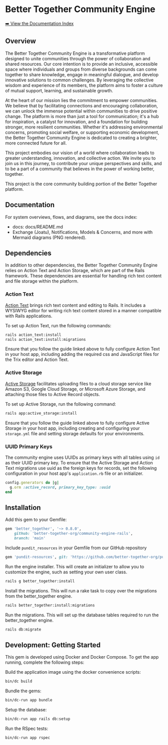 # Better Together Community Engine

[➡️ View the Documentation Index](docs/README.md)

## Overview

The Better Together Community Engine is a transformative platform designed to unite communities through the power of collaboration and shared resources. Our core intention is to provide an inclusive, accessible space where individuals and groups from diverse backgrounds can come together to share knowledge, engage in meaningful dialogue, and develop innovative solutions to common challenges. By leveraging the collective wisdom and experience of its members, the platform aims to foster a culture of mutual support, learning, and sustainable growth.

At the heart of our mission lies the commitment to empower communities. We believe that by facilitating connections and encouraging collaboration, we can unlock the immense potential within communities to drive positive change. The platform is more than just a tool for communication; it's a hub for inspiration, a catalyst for innovation, and a foundation for building stronger, more resilient communities. Whether it's addressing environmental concerns, promoting social welfare, or supporting economic development, the Better Together Community Engine is dedicated to creating a brighter, more connected future for all.

This project embodies our vision of a world where collaboration leads to greater understanding, innovation, and collective action. We invite you to join us in this journey, to contribute your unique perspectives and skills, and to be a part of a community that believes in the power of working better, together.

This project is the core community building portion of the Better Together platform.

## Documentation

For system overviews, flows, and diagrams, see the docs index:

- docs: docs/README.md
- Exchange (Joatu), Notifications, Models & Concerns, and more with Mermaid diagrams (PNG rendered).

## Dependencies

In addition to other dependencies, the Better Together Community Engine relies on Action Text and Action Storage, which are part of the Rails framework. These dependencies are essential for handling rich text content and file storage within the platform.

### Action Text
[Action Text](https://guides.rubyonrails.org/action_text_overview.html#installation) brings rich text content and editing to Rails. It includes a WYSIWYG editor for writing rich text content stored in a manner compatible with Rails applications.

To set up Action Text, run the following commands:

```bash
rails action_text:install
rails action_text:install:migrations
```

Ensure that you follow the guide linked above to fully configure Action Text in your host app, including adding the required css and JavaScript files for the Trix editor and Action Text.

### Active Storage
[Active Storage](https://guides.rubyonrails.org/active_storage_overview.html#setup) facilitates uploading files to a cloud storage service like Amazon S3, Google Cloud Storage, or Microsoft Azure Storage, and attaching those files to Active Record objects.

To set up Active Storage, run the following command:

```bash
rails app:active_storage:install
```

Ensure that you follow the guide linked above to fully configure Active Storage in your host app, including creating and configuring your `storage.yml` file and setting storage defaults for your environments.

### UUID Primary Keys

The community engine uses UUIDs as primary keys with all tables using `id` as their UUID primary key. To ensure that the Active Storage and Action Text migrations use uuid as the foreign keys for records, set the following configuration in your host app's `application.rb` file or an initializer.

```ruby
config.generators do |g|
  g.orm :active_record, primary_key_type: :uuid
end
```

## Installation

Add this gem to your Gemfile:

```ruby
gem 'better_together', '~> 0.8.0',
    github: 'better-together-org/community-engine-rails',
    branch: 'main'
```

Include `pundit_resources` in your Gemfile from our GitHub repository

```ruby
gem 'pundit-resources', git: 'https://github.com/better-together-org/pundit-resources.git', branch: 'main'
```

Run the engine installer. This will create an initializer to allow you to customize the engine, such as setting your own user class.

```bash
rails g better_together:install
```

Install the migrations. This will run a rake task to copy over the migrations from the better_together engine.

```bash
rails better_together:install:migrations
```

Run the migrations. This will set up the database tables required to run the better_together engine.

```bash
rails db:migrate
```

## Development: Getting Started

This gem is developed using Docker and Docker Compose. To get the app running, complete the following steps:

Build the application image using the docker convenience scripts:

```bash
bin/dc build
```

Bundle the gems:

```bash
bin/dc-run app bundle
```

Setup the database:

```bash
bin/dc-run app rails db:setup
```

Run the RSpec tests:

```bash
bin/dc-run app rspec
```
